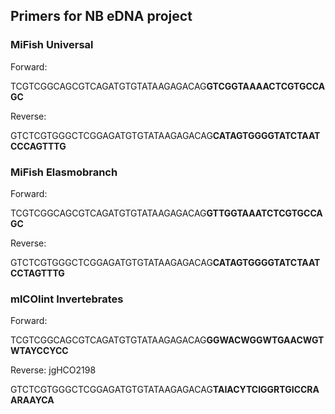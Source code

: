 ## Primers for NB eDNA project

### MiFish Universal
Forward:

TCGTCGGCAGCGTCAGATGTGTATAAGAGACAG**GTCGGTAAAACTCGTGCCAGC**

Reverse:

GTCTCGTGGGCTCGGAGATGTGTATAAGAGACAG**CATAGTGGGGTATCTAATCCCAGTTTG** 

### MiFish Elasmobranch
Forward:

TCGTCGGCAGCGTCAGATGTGTATAAGAGACAG**GTTGGTAAATCTCGTGCCAGC** 

Reverse:

GTCTCGTGGGCTCGGAGATGTGTATAAGAGACAG**CATAGTGGGGTATCTAATCCTAGTTTG** 

### mlCOIint Invertebrates 
Forward:

TCGTCGGCAGCGTCAGATGTGTATAAGAGACAG**GGWACWGGWTGAACWGTWTAYCCYCC** 

Reverse: jgHCO2198

GTCTCGTGGGCTCGGAGATGTGTATAAGAGACAG**TAIACYTCIGGRTGICCRAARAAYCA**





